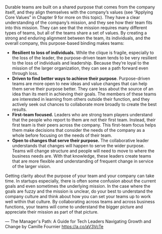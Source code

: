 Durable teams are built on a shared purpose that comes from the company itself, and they align themselves with the company’s values (see “Applying Core Values” in Chapter 9 for more on this topic). They have a clear understanding of the company’s mission, and they see how their team fits into this mission. They can see that the mission requires many different types of teams, but all of the teams share a set of values. By creating a strong and enduring alignment between the team, its individuals, and the overall company, this purpose-based binding makes teams:

- **Resilient to loss of individuals.** While the clique is fragile, especially to the loss of the leader, the purpose-driven team tends to be very resilient to the loss of individuals and leadership. Because they’re loyal to the mission of the larger organization, they can see a path forward even through loss. 
- **Driven to find better ways to achieve their purpose**. Purpose-driven teams are more open to new ideas and value changes that can help them serve their purpose better. They care less about the source of an idea than its merit in achieving their goals. The members of these teams are interested in learning from others outside their function, and they actively seek out chances to collaborate more broadly to create the best results. 
- **First-team focused.** Leaders who are strong team players understand that the people who report to them are not their first team. Instead, their first team is their peers across the company. This first-team focus helps them make decisions that consider the needs of the company as a whole before focusing on the needs of their team. 
- **Open to changes that serve their purpose.** The collaborative leader understands that changes will happen to serve the wider purpose. Teams will change structure and people will need to move to where the business needs are. With that knowledge, these leaders create teams that are more flexible and understanding of frequent change in service of the larger vision.

Getting clarity about the purpose of your team and your company can take time. In startups especially, there is often some confusion about the current goals and even sometimes the underlying mission. In the case where the goals are fuzzy and the mission is unclear, do your best to understand the company culture and think about how you can set your teams up to work well within that culture. By collaborating across teams and across business functions, your teams will come to understand the bigger picture and appreciate their mission as part of that picture.

— The Manager's Path: A Guide for Tech Leaders Navigating Growth and Change by Camille Fournier https://a.co/aV3VcTe